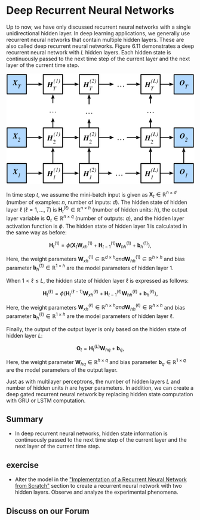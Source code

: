 # Deep Recurrent Neural Networks

Up to now, we have only discussed recurrent neural networks with a single unidirectional hidden layer. In deep learning applications, we generally use recurrent neural networks that contain multiple hidden layers. These are also called deep recurrent neural networks. Figure 6.11 demonstrates a deep recurrent neural network with $L$ hidden layers. Each hidden state is continuously passed to the next time step of the current layer and the next layer of the current time step.

![ Architecture of a deep recurrent neural network. ](../img/deep-rnn.svg)


In time step $t$, we assume the mini-batch input is given as $\boldsymbol{X}_t \in \mathbb{R}^{n \times d}$ (number of examples: $n$, number of inputs: $d$). The hidden state of hidden layer $\ell$ ($\ell=1,\ldots,T$) is $\boldsymbol{H}_t^{(\ell)}  \in \mathbb{R}^{n \times h}$ (number of hidden units: $h$), the output layer variable is $\boldsymbol{O}_t \in \mathbb{R}^{n \times q}$ (number of outputs: $q$), and the hidden layer activation function is $\phi$. The hidden state of hidden layer 1 is calculated in the same way as before:

$$\boldsymbol{H}_t^{(1)} = \phi(\boldsymbol{X}_t \boldsymbol{W}_{xh}^{(1)} + \boldsymbol{H}_{t-1}^{(1)} \boldsymbol{W}_{hh}^{(1)}  + \boldsymbol{b}_h^{(1)}),$$


Here, the weight parameters $\boldsymbol{W}_{xh}^{(1)} \in \mathbb{R}^{d \times h} and \boldsymbol{W}_{hh}^{(1)} \in \mathbb{R}^{h \times h}$ and bias parameter $\boldsymbol{b}_h^{(1)} \in \mathbb{R}^{1 \times h}$ are the model parameters of hidden layer 1.

When $1 < \ell \leq L$, the hidden state of hidden layer $\ell$ is expressed as follows:

$$\boldsymbol{H}_t^{(\ell)} = \phi(\boldsymbol{H}_t^{(\ell-1)} \boldsymbol{W}_{xh}^{(\ell)} + \boldsymbol{H}_{t-1}^{(\ell)} \boldsymbol{W}_{hh}^{(\ell)}  + \boldsymbol{b}_h^{(\ell)}),$$


Here, the weight parameters $\boldsymbol{W}_{xh}^{(\ell)} \in \mathbb{R}^{h \times h} and \boldsymbol{W}_{hh}^{(\ell)} \in \mathbb{R}^{h \times h}$ and bias parameter $\boldsymbol{b}_h^{(\ell)} \in \mathbb{R}^{1 \times h}$ are the model parameters of hidden layer $\ell$.

Finally, the output of the output layer is only based on the hidden state of hidden layer $L$:

$$\boldsymbol{O}_t = \boldsymbol{H}_t^{(L)} \boldsymbol{W}_{hq} + \boldsymbol{b}_q,$$

Here, the weight parameter $\boldsymbol{W}_{hq} \in \mathbb{R}^{h \times q}$ and bias parameter $\boldsymbol{b}_q \in \mathbb{R}^{1 \times q}$ are the model parameters of the output layer.

Just as with multilayer perceptrons, the number of hidden layers $L$ and number of hidden units $h$ are hyper parameters. In addition, we can create a deep gated recurrent neural network by replacing hidden state computation with GRU or LSTM computation.

## Summary

* In deep recurrent neural networks, hidden state information is continuously passed to the next time step of the current layer and the next layer of the current time step.


## exercise

* Alter the model in the ["Implementation of a Recurrent Neural Network from Scratch"](rnn-scratch.md) section to create a recurrent neural network with two hidden layers. Observe and analyze the experimental phenomena.

## Discuss on our Forum

<div id="discuss" topic_id="23"></div>
